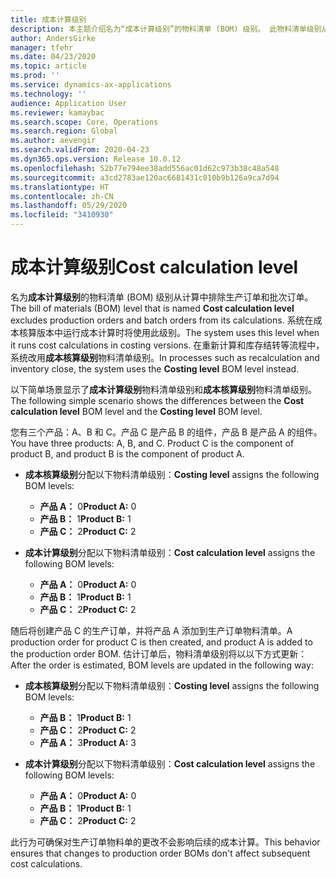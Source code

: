 ```yaml
---
title: 成本计算级别
description: 本主题介绍名为“成本计算级别”的物料清单 (BOM) 级别。 此物料清单级别从计算中排除了生产订单和批次订单。
author: AndersGirke
manager: tfehr
ms.date: 04/23/2020
ms.topic: article
ms.prod: ''
ms.service: dynamics-ax-applications
ms.technology: ''
audience: Application User
ms.reviewer: kamaybac
ms.search.scope: Core, Operations
ms.search.region: Global
ms.author: aevengir
ms.search.validFrom: 2020-04-23
ms.dyn365.ops.version: Release 10.0.12
ms.openlocfilehash: 52b77e794ee38add556ac01d62c973b38c48a548
ms.sourcegitcommit: a3cd2783ae120ac6681431c010b9b126a9ca7d94
ms.translationtype: HT
ms.contentlocale: zh-CN
ms.lasthandoff: 05/29/2020
ms.locfileid: "3410930"
---
```

# <a name="cost-calculation-level"></a><span data-ttu-id="47340-104">成本计算级别</span><span class="sxs-lookup"><span data-stu-id="47340-104">Cost calculation level</span></span>

<span data-ttu-id="47340-105">名为**成本计算级别**的物料清单 (BOM) 级别从计算中排除生产订单和批次订单。</span><span class="sxs-lookup"><span data-stu-id="47340-105">The bill of materials (BOM) level that is named **Cost calculation level** excludes production orders and batch orders from its calculations.</span></span> <span data-ttu-id="47340-106">系统在成本核算版本中运行成本计算时将使用此级别。</span><span class="sxs-lookup"><span data-stu-id="47340-106">The system uses this level when it runs cost calculations in costing versions.</span></span> <span data-ttu-id="47340-107">在重新计算和库存结转等流程中，系统改用**成本核算级别**物料清单级别。</span><span class="sxs-lookup"><span data-stu-id="47340-107">In processes such as recalculation and inventory close, the system uses the **Costing level** BOM level instead.</span></span>

<span data-ttu-id="47340-108">以下简单场景显示了**成本计算级别**物料清单级别和**成本核算级别**物料清单级别。</span><span class="sxs-lookup"><span data-stu-id="47340-108">The following simple scenario shows the differences between the **Cost calculation level** BOM level and the **Costing level** BOM level.</span></span>

<span data-ttu-id="47340-109">您有三个产品：A、B 和 C。产品 C 是产品 B 的组件，产品 B 是产品 A 的组件。</span><span class="sxs-lookup"><span data-stu-id="47340-109">You have three products: A, B, and C. Product C is the component of product B, and product B is the component of product A.</span></span>

- <span data-ttu-id="47340-110">**成本核算级别**分配以下物料清单级别：</span><span class="sxs-lookup"><span data-stu-id="47340-110">**Costing level** assigns the following BOM levels:</span></span>

    - <span data-ttu-id="47340-111">**产品 A：** 0</span><span class="sxs-lookup"><span data-stu-id="47340-111">**Product A:** 0</span></span>
    - <span data-ttu-id="47340-112">**产品 B：** 1</span><span class="sxs-lookup"><span data-stu-id="47340-112">**Product B:** 1</span></span>
    - <span data-ttu-id="47340-113">**产品 C：** 2</span><span class="sxs-lookup"><span data-stu-id="47340-113">**Product C:** 2</span></span>

- <span data-ttu-id="47340-114">**成本计算级别**分配以下物料清单级别：</span><span class="sxs-lookup"><span data-stu-id="47340-114">**Cost calculation level** assigns the following BOM levels:</span></span>

    - <span data-ttu-id="47340-115">**产品 A：** 0</span><span class="sxs-lookup"><span data-stu-id="47340-115">**Product A:** 0</span></span>
    - <span data-ttu-id="47340-116">**产品 B：** 1</span><span class="sxs-lookup"><span data-stu-id="47340-116">**Product B:** 1</span></span>
    - <span data-ttu-id="47340-117">**产品 C：** 2</span><span class="sxs-lookup"><span data-stu-id="47340-117">**Product C:** 2</span></span>

<span data-ttu-id="47340-118">随后将创建产品 C 的生产订单，并将产品 A 添加到生产订单物料清单。</span><span class="sxs-lookup"><span data-stu-id="47340-118">A production order for product C is then created, and product A is added to the production order BOM.</span></span> <span data-ttu-id="47340-119">估计订单后，物料清单级别将以以下方式更新：</span><span class="sxs-lookup"><span data-stu-id="47340-119">After the order is estimated, BOM levels are updated in the following way:</span></span>

- <span data-ttu-id="47340-120">**成本核算级别**分配以下物料清单级别：</span><span class="sxs-lookup"><span data-stu-id="47340-120">**Costing level** assigns the following BOM levels:</span></span>

    - <span data-ttu-id="47340-121">**产品 B：** 1</span><span class="sxs-lookup"><span data-stu-id="47340-121">**Product B:** 1</span></span>
    - <span data-ttu-id="47340-122">**产品 C：** 2</span><span class="sxs-lookup"><span data-stu-id="47340-122">**Product C:** 2</span></span>
    - <span data-ttu-id="47340-123">**产品 A：** 3</span><span class="sxs-lookup"><span data-stu-id="47340-123">**Product A:** 3</span></span>

- <span data-ttu-id="47340-124">**成本计算级别**分配以下物料清单级别：</span><span class="sxs-lookup"><span data-stu-id="47340-124">**Cost calculation level** assigns the following BOM levels:</span></span>

    - <span data-ttu-id="47340-125">**产品 A：** 0</span><span class="sxs-lookup"><span data-stu-id="47340-125">**Product A:** 0</span></span>
    - <span data-ttu-id="47340-126">**产品 B：** 1</span><span class="sxs-lookup"><span data-stu-id="47340-126">**Product B:** 1</span></span>
    - <span data-ttu-id="47340-127">**产品 C：** 2</span><span class="sxs-lookup"><span data-stu-id="47340-127">**Product C:** 2</span></span>

<span data-ttu-id="47340-128">此行为可确保对生产订单物料单的更改不会影响后续的成本计算。</span><span class="sxs-lookup"><span data-stu-id="47340-128">This behavior ensures that changes to production order BOMs don't affect subsequent cost calculations.</span></span>

